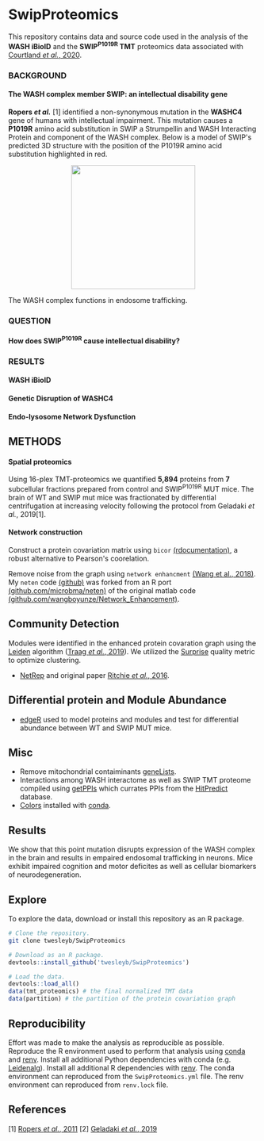 # SwipProteomics

This repository contains data and source code used in the analysis of the __WASH iBioID__
and the __SWIP<sup>P1019R</sup> TMT__ proteomics data associated with [Courtland _et al._, 2020](manuscript/nat-neuro/main/SWIP_paper_JC_v25.pdf).

### BACKGROUND
#### The WASH complex member SWIP: an intellectual disability gene
__Ropers _et al.___ [1] identified a non-synonymous mutation in the __WASHC4__ gene of
humans with intellectual impairment. This mutation causes a __P1019R__ amino acid substitution in SWIP
a Strumpellin and WASH Interacting Protein and component of the WASH complex.
Below is a model of SWIP's predicted 3D structure with the position of the P1019R amino acid substitution highlighted in red.

<p align="center">
  <img src="./models/Swip.gif" height="250" />
</p>

The WASH complex functions in endosome trafficking.

### QUESTION
#### How does SWIP<sup>P1019R</sup> cause intellectual disability?

### RESULTS
#### WASH iBioID

#### Genetic Disruption of WASHC4

#### Endo-lysosome Network Dysfunction

## METHODS
#### Spatial proteomics
Using 16-plex TMT-proteomics we quantified __5,894__ proteins from __7__ subcellular fractions prepared from control and SWIP<sup>P1019R</sup> MUT mice.
The brain of WT and SWIP mut mice was fractionated by differential
centrifugation at increasing velocity following the protocol from Geladaki _et al._, 2019[1].

#### Network construction
Construct a protein covariation matrix using `bicor` [(rdocumentation)](https://www.rdocumentation.org/packages/WGCNA/versions/1.69/topics/bicor),
a robust alternative to Pearson's coorelation.

Remove noise from the graph using `network enhancment` [(Wang et al., 2018)](refs/Wang_2018.pdf). 
My `neten` code [(github)](https://github.com/twesleyb/neten) was forked from an R port [(github.com/microbma/neten)](https://github.com/microbma/neten) 
of the original matlab code [(github.com/wangboyunze/Network_Enhancement)](https://github.com/wangboyunze/Network_Enhancement).

## Community Detection
Modules were identified in the enhanced protein covaration graph using the [Leiden](https://github.com/vtraag/leidenalg) algorithm
([Traag _et al._, 2019](refs/Traag_2019.pdf)). We utilized the [Surprise](refs/Traag_2015.pdf) quality metric to optimize clustering.

* [NetRep](https://cran.r-project.org/web/packages/NetRep/vignettes/NetRep.html) and original paper [Ritchie _et al._, 2016](refs/Ritchie_2016.pdf). 

## Differential protein and Module Abundance
* [edgeR](https://bioconductor.org/packages/release/bioc/html/edgeR.html) used
    to model proteins and modules and test for differential abundance between WT
    and SWIP MUT mice.

## Misc
* Remove mitochondrial contaiminants [geneLists](https://github.com/twesleyb/geneLists).
* Interactions among WASH interactome as well as SWIP TMT proteome compiled using [getPPIs](https://github.com/twesleyb/getPPIs) 
  which currates PPIs from the [HitPredict](http://www.hitpredict.org/) database.
* [Colors](https://github.com/kevinwuhoo/randomcolor-py) installed with [conda](https://anaconda.org/conda-forge/randomcolor).


## Results 
We show that this point mutation disrupts expression of the
WASH complex in the brain and results in empaired endosomal trafficking in
neurons. Mice exhibit impaired cognition and motor deficites as well as cellular 
biomarkers of neurodegeneration. 

## Explore
To explore the data, download or install this repository as an R package.

```Bash
# Clone the repository.
git clone twesleyb/SwipProteomics
```

```R
# Download as an R package.
devtools::install_github('twesleyb/SwipProteomics')
```

```R
# Load the data.
devtools::load_all()
data(tmt_proteomics) # the final normalized TMT data
data(partition) # the partition of the protein covariation graph
```

## Reproducibility 
Effort was made to make the analysis as reproducible as possible. Reproduce the
R environment used to perform that analysis using [conda](https://docs.anaconda.com/anaconda/install/) 
and [renv](https://anaconda.org/conda-forge/r-renv). 
Install all additional Python dependencies with conda (e.g. [Leidenalg](https://anaconda.org/conda-forge/leidenalg)). 
Install all additional R dependencies with [renv](https://github.com/rstudio/renv). 
The conda environment can reproduced from the `SwipProteomics.yml` file.
The renv environment can reproduced from `renv.lock` file.

## References
[1] [Ropers _et al._, 2011](refs/Ropers_2011.pdf)
[2] [Geladaki _et al._, 2019](refs/Geladaki_2019.pdf)
